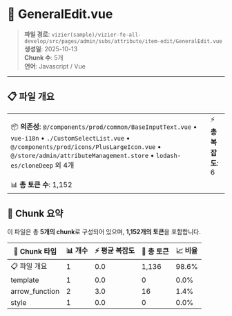 # 📄 GeneralEdit.vue

> **파일 경로**: `vizier(sample)/vizier-fe-all-develop/src/pages/admin/subs/attribute/item-edit/GeneralEdit.vue`  
> **생성일**: 2025-10-13  
> **Chunk 수**: 5개  
> **언어**: Javascript / Vue
---





## 📋 파일 개요

| | |
|--|--|
| 📦 **의존성**: `@/components/prod/common/BaseInputText.vue` • `vue-i18n` • `./CustomSelectList.vue` • `@/components/prod/icons/PlusLargeIcon.vue` • `@/store/admin/attributeManagement.store` • `lodash-es/cloneDeep` 외 4개 | ⚡ **총 복잡도**: 6 |
| 📊 **총 토큰 수**: 1,152 |  |






## 🧩 Chunk 요약

이 파일은 총 **5개의 chunk**로 구성되어 있으며, **1,152개의 토큰**을 포함합니다.

| 🧩 Chunk 타입 | 📊 개수 | ⚡ 평균 복잡도 | 📝 총 토큰 | 📈 비율 |
|---------------|--------|-------------|----------|--------|
| 📋 파일 개요 | 1 | 0.0 | 1,136 | 98.6% |
| template | 1 | 0.0 | 0 | 0.0% |
| arrow_function | 2 | 3.0 | 16 | 1.4% |
| style | 1 | 0.0 | 0 | 0.0% |

